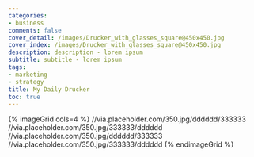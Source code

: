 ```yaml
---
categories:
- business
comments: false
cover_detail: /images/Drucker_with_glasses_square@450x450.jpg
cover_index: /images/Drucker_with_glasses_square@450x450.jpg
description: description - lorem ipsum
subtitle: subtitle - lorem ipsum
tags:
- marketing
- strategy
title: My Daily Drucker
toc: true
---
```


{% imageGrid cols=4 %}
//via.placeholder.com/350.jpg/dddddd/333333
//via.placeholder.com/350.jpg/333333/dddddd
//via.placeholder.com/350.jpg/dddddd/333333
//via.placeholder.com/350.jpg/333333/dddddd
{% endimageGrid %}